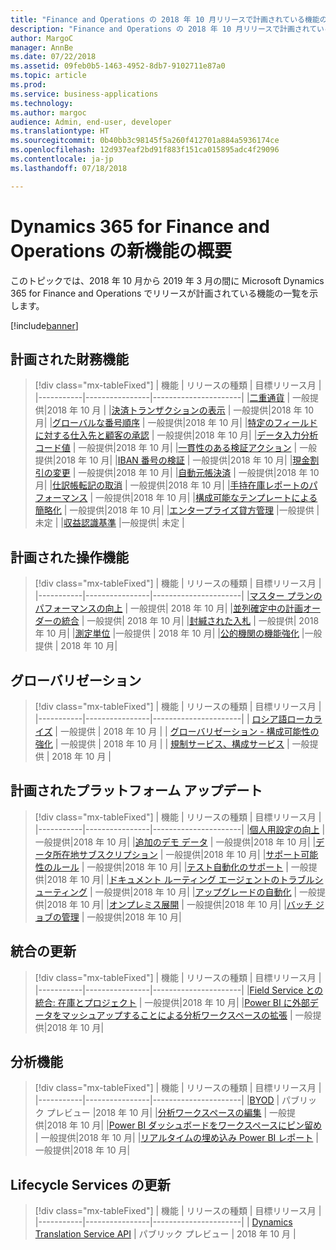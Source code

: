 ```yaml
---
title: "Finance and Operations の 2018 年 10 月リリースで計画されている機能の概要"
description: "Finance and Operations の 2018 年 10 月リリースで計画されている機能の概要"
author: MargoC
manager: AnnBe
ms.date: 07/22/2018
ms.assetid: 09feb0b5-1463-4952-8db7-9102711e87a0
ms.topic: article
ms.prod: 
ms.service: business-applications
ms.technology: 
ms.author: margoc
audience: Admin, end-user, developer
ms.translationtype: HT
ms.sourcegitcommit: 0b40bb3c98145f5a260f412701a884a5936174ce
ms.openlocfilehash: 12d937eaf2bd91f883f151ca015895adc4f29096
ms.contentlocale: ja-jp
ms.lasthandoff: 07/18/2018

---
```

# <a name="summary-of-whats-new-in-dynamics-365-for-finance-and-operations"></a>Dynamics 365 for Finance and Operations の新機能の概要

このトピックでは、2018 年 10 月から 2019 年 3 月の間に Microsoft Dynamics 365 for Finance and Operations でリリースが計画されている機能の一覧を示します。 

[!include[banner](../../includes/banner.md)]


## <a name="planned-financial-features"></a>計画された財務機能

> [!div class="mx-tableFixed"]
> | 機能   | リリースの種類   | 目標リリース月 |
> |-----------|----------------|----------------------|
> |[二重通貨](dual-currency.md) | 一般提供|2018 年 10 月 |
> |[決済トランザクションの表示](view-settlement-transactions.md) | 一般提供|2018 年 10 月|
> |[グローバルな番号順序](global-number-sequences.md) | 一般提供|2018 年 10 月|
> |[特定のフィールドに対する仕入先と顧客の承認](vendor-customer-approval-fields.md) | 一般提供|2018 年 10 月|
> |[データ入力分析コード値](data-entry-dimension-values.md) | 一般提供|2018 年 10 月|
> |[一貫性のある検証アクション](validation-actions-journals.md) | 一般提供|2018 年 10 月|
> |[IBAN 番号の検証](iban-number-validation.md) | 一般提供|2018 年 10 月|
> |[現金割引の変更](change-cash-discounts.md) | 一般提供|2018 年 10 月|
> |[自動元帳決済](automatic-ledger-settlements.md) | 一般提供|2018 年 10 月|
> |[仕訳帳転記の取消](reverse-journal-posting.md) | 一般提供|2018 年 10 月|
> |[手持在庫レポートのパフォーマンス](on-hand-inventory-report-performance.md) | 一般提供|2018 年 10 月|
> |[構成可能なテンプレートによる簡略化](simplication-templates.md) | 一般提供|2018 年 10 月|
> |[エンタープライズ貸方管理](enterprise-credit-management.md) |一般提供 | 未定 |
> |[収益認識基準](revenue-recognition.md) |一般提供| 未定 |


## <a name="planned-operations-features"></a>計画された操作機能

> [!div class="mx-tableFixed"]
> | 機能   | リリースの種類  | 目標リリース月 |
> |-----------|----------------|----------------------|
> |[マスター プランのパフォーマンスの向上](master-planning-perf.md) | 一般提供| 2018 年 10 月|
> |[並列確定中の計画オーダーの統合](planned-orders-during-parallel-firming.md) | 一般提供| 2018 年 10 月|
> |[封緘された入札](sealed-bidding.md) | 一般提供| 2018 年 10 月|
> |[測定単位](uom.md) |一般提供 | 2018 年 10 月|
> |[公的機関の機能強化](public-sector.md) |一般提供 | 2018 年 10 月|


<!--
## Planned regulatory features
=======
-->

## <a name="globalization"></a>グローバリゼーション

> [!div class="mx-tableFixed"]
> | 機能   | リリースの種類   | 目標リリース月 |
> |-----------|----------------|----------------------|
> | [ロシア語ローカライズ](russian-regulations-on-prem.md) | 一般提供             | 2018 年 10 月           |
> | [グローバリゼーション - 構成可能性の強化](globalization-configurability.md) | 一般提供             | 2018 年 10 月           |
> | [規制サービス、構成サービス](regulatory-service-configuration.md) | 一般提供            | 2018 年 10 月            |


## <a name="planned-platform-updates"></a>計画されたプラットフォーム アップデート

> [!div class="mx-tableFixed"]
> | 機能   | リリースの種類   | 目標リリース月 |
> |-----------|----------------|----------------------|
> |[個人用設定の向上](personalization-improvements.md) | 一般提供|2018 年 10 月|
> |[追加のデモ データ](additional-demo-data.md) | 一般提供|2018 年 10 月|
> |[データ所在地サブスクリプション](data-resident-subscription.md) | 一般提供|2018 年 10 月|
> |[サポート可能性のルール](supportability-rules.md) | 一般提供|2018 年 10 月|
> |[テスト自動化のサポート](test-automation-support.md) | 一般提供|2018 年 10 月|
> |[ドキュメント ルーティング エージェントのトラブルシューティング](troubleshoot-document-routing-agent.md) | 一般提供|2018 年 10 月|
> |[アップグレードの自動化](upgrade-automation.md) | 一般提供|2018 年 10 月|
> |[オンプレミス展開](on-premises-deployments.md) | 一般提供|2018 年 10 月|
> |[バッチ ジョブの管理](batch-management.md) | 一般提供|2018 年 10 月|


## <a name="integration-updates"></a>統合の更新

> [!div class="mx-tableFixed"]
> | 機能   | リリースの種類   | 目標リリース月 |
> |-----------|----------------|----------------------|
> |[Field Service との統合: 在庫とプロジェクト](integration-field-service-inventory-projects.md) | 一般提供|2018 年 10 月|
> |[Power BI に外部データをマッシュアップすることによる分析ワークスペースの拡張](extend-analytical-workspaces-mash-up-external-data-powerbi.md) | 一般提供|2018 年 10 月|

## <a name="analytics-features"></a>分析機能

> [!div class="mx-tableFixed"]
> | 機能   | リリースの種類   | 目標リリース月 |
> |-----------|----------------|----------------------|
> |[BYOD](byod.md) | パブリック プレビュー |2018 年 10 月|
> |[分析ワークスペースの編集](edit-analytical-workspaces.md) | 一般提供|2018 年 10 月|
> |[Power BI ダッシュボードをワークスペースにピン留め](pin-power-bi-dashboard.md) | 一般提供|2018 年 10 月|
> |[リアルタイムの埋め込み Power BI レポート](realtime-powerbi.md) | 一般提供|2018 年 10 月|

## <a name="lifecycle-services-updates"></a>Lifecycle Services の更新 

> [!div class="mx-tableFixed"]
> | 機能   | リリースの種類   | 目標リリース月 |
> |-----------|----------------|----------------------|
> | [Dynamics Translation Service API](translation-service.md) | パブリック プレビュー             | 2018 年 10 月           |




